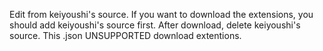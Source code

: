 Edit from keiyoushi's source.
If you want to download the extensions, you should add keiyoushi's source first.
After download, delete keiyoushi's source.
This .json UNSUPPORTED download extentions.
